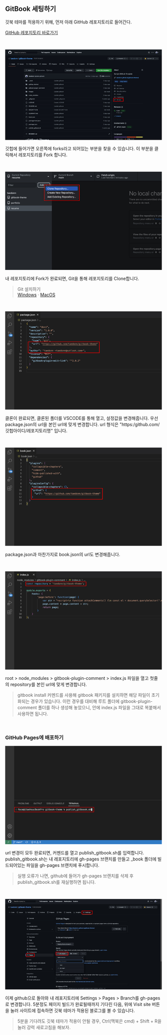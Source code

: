 ## GitBook 세팅하기

깃북 테마를 적용하기 위해, 먼저 아래 GitHub 레포지토리로 들어간다.

[GitHub 레포지토리 바로가기](https://github.com/taedonn/gitbook-theme)

&nbsp;

![Github Fork Repository](../images/github_1.jpg)

깃헙에 들어가면 오른쪽에 forks라고 되어있는 부분을 찾을 수 있습니다. 이 부분을 클릭해서 레포지토리를 Fork 합니다.

&nbsp;

![Git Clone Repository](../images/github_2.jpg)

내 레포지토리에 Fork가 완료되면, Git을 통해 레포지토리를 Clone합니다.
> Git 설치하기<br>
[Windows](https://gitforwindows.org/) · 
[MacOS](https://sourceforge.net/projects/git-osx-installer/files/git-2.23.0-intel-universal-mavericks.dmg/download?use_mirror=autoselect)

&nbsp;

![Change Settings 1](../images/github_3.jpg)

클론이 완료되면, 클론된 폴더를 VSCODE를 통해 열고, 설정값을 변경해줍니다. 우선 package.json의 url을 본인 url에 맞게 변경합니다. url 형식은 "https:/github.com/깃헙아이디/레포지토리명" 입니다.

&nbsp;

![Change Settings 2](../images/github_4.jpg)

package.json과 마찬가지로 book.json의 url도 변경해줍니다.

&nbsp;

![Change Settings 3](../images/github_5.jpg)

root > node_modules > gitbook-plugin-comment > index.js 파일을 열고 첫줄의 repository를 본인 url에 맞게 변경합니다.
> gitbook install 커멘드를 사용해 gitbook 패키지를 설치하면 해당 파일이 초기화되는 경우가 있습니다. 이런 경우를 대비해 루트 폴더에 gitbook-plugin-comment 폴더를 하나 생성해 놓았으니, 안에 index.js 파일을 그대로 복붙해서 사용하면 됩니다.

&nbsp;

### GitHub Pages에 배포하기

![Change Settings 4](../images/github_6.jpg)

url 변경이 모두 완료되면, 커멘드를 열고 publish_gitbook.sh를 입력합니다. publish_gitbook.sh는 내 레포지토리에 gh-pages 브랜치를 만들고 _book 폴더에 빌드되어있는 파일을 gh-pages 브랜치에 푸시합니다.
> 실행 오류가 나면, github에 들어가 gh-pages 브랜치를 삭제 후 publish_gitbook.sh를 재실행하면 됩니다.

&nbsp;

![Change Settings 5](../images/github_7.jpg)

이제 github으로 돌아와 내 레포지토리에 Settings > Pages > Branch를 gh-pages로 변경합니다. 5분정도 페이지 빌드가 완료될때까지 기다린 다음, 위에 Visit site 버튼을 눌러 사이트에 접속하면 깃북 테마가 적용된 블로그를 볼 수 있습니다.
> 5분을 기다려도 깃북 테마가 적용이 안될 경우, Ctrl(맥북은 cmd) + Shift + R을 눌러 강력 새로고침을 해보자.

&nbsp;